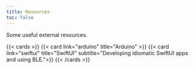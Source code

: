 ```yaml
---
title: Resources
toc: false
---
```


Some useful external resources.

{{< cards >}}
  {{< card link="arduino" title="Arduino" >}}
  {{< card link="swiftui" title="SwiftUI" subtitle="Developing idiomatic SwiftUI apps and using BLE.">}}
{{< /cards >}}
